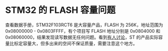 # STM32 的 FLASH 容量问题

查看数据手册，STM32F103RCT6 是大容量产品，FLASH 为 256K，地址范围为 0x08000000 - 0x0803FFFF，有个项目写 FLASH 地址分别是 0x0804000 和 0x08060000，结果发现读写数据无任何问题。看到[有人讨论](https://www.stmcu.org.cn/module/forum/forum.php?mod=viewthread&tid=607566)，ST 的产品实际容量比标定容量大，但多出来的空间不保证质量，需要注意这个地方。
